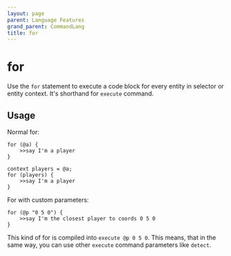 ```yaml
---
layout: page
parent: Language Features
grand_parent: CommandLang
title: for
---
```


# for

Use the `for` statement to execute a code block for every entity in selector or entity context. 
It's shorthand for `execute` command.

## Usage

Normal for:
```
for (@a) {
    >>say I'm a player
}
```
```
context players = @a;
for (players) {
    >>say I'm a player
}
```

For with custom parameters:
```
for (@p "0 5 0") {
    >>say I'm the closest player to coords 0 5 0
}
```
This kind of for is compiled into `execute @p 0 5 0`. 
This means, that in the same way, you can use other `execute` command parameters like `detect`.
